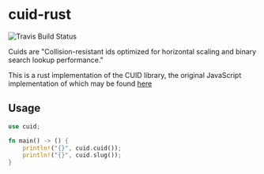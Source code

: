 # cuid-rust

![Travis Build Status](https://travis-ci.com/mplanchard/cuid-rust.svg?branch=master "Master Status")

Cuids are "Collision-resistant ids optimized for horizontal scaling and
binary search lookup performance."

This is a rust implementation of the CUID library, the original JavaScript
implementation of which may be found [here](https://github.com/ericelliott/cuid)

## Usage

```rust
use cuid;

fn main() -> () {
    println!("{}", cuid.cuid());
    println!("{}", cuid.slug());
}
```

